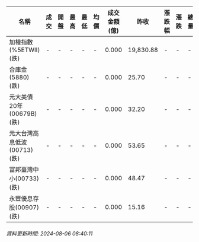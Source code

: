 | 名稱 | 成交 | 開盤 | 最高 | 最低 | 均價 | 成交金額(億) | 昨收 | 漲跌幅 | 漲跌 | 總量 | 昨量 | 振幅 |
| -------- | -------- | -------- | -------- |-------- | -------- | -------- |-------- |-------- |-------- | -------- | -------- |-------- |
|加權指數(%5ETWII) (跌)|-|-|-|-|-|0.000|19,830.88|-|-|-|-|0.00%|
|合庫金(5880) (跌)|-|-|-|-|-|0.000|25.70|-|-|-|-|0.00%|
|元大美債20年(00679B) (跌)|-|-|-|-|-|0.000|32.20|-|-|-|-|0.00%|
|元大台灣高息低波(00713) (跌)|-|-|-|-|-|0.000|53.65|-|-|-|-|0.00%|
|富邦臺灣中小(00733) (跌)|-|-|-|-|-|0.000|48.47|-|-|-|-|0.00%|
|永豐優息存股(00907) (跌)|-|-|-|-|-|0.000|15.16|-|-|-|-|0.00%|
###### 資料更新時間: 2024-08-06 08:40:11